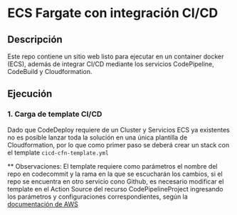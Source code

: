 # ECS Fargate con integración CI/CD

## Descripción

Este repo contiene un sitio web listo para ejecutar en un container docker (ECS), además de integrar CI/CD mediante los servicios CodePipeline, CodeBuild y Cloudformation.

## Ejecución

### 1. Carga de template CI/CD

Dado que CodeDeploy requiere de un Cluster y Servicios ECS ya existentes no es posible lanzar toda la solución en una única plantilla de Cloudformation, por lo que como primer paso se deberá crear un stack con el template `cicd-cfn-template.yml`

** Observaciones: El template requiere como parámetros el nombre del repo en codecommit y la rama en la que se escucharán los cambios, si el repo se encuentra en otro servicio cono Github, es necesario modificar el template en el Action Source del recurso CodePipelineProject ingresando los parámetros y configuraciones correspondientes, según la [documentación de AWS](https://docs.aws.amazon.com/codepipeline/latest/userguide/reference-pipeline-structure.html#actions-valid-providers)
